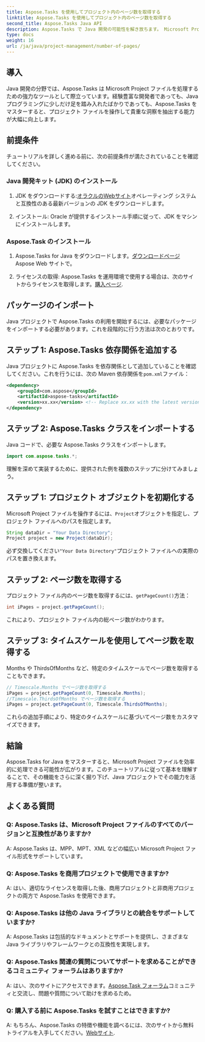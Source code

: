 ```yaml
---
title: Aspose.Tasks を使用してプロジェクト内のページ数を取得する
linktitle: Aspose.Tasks を使用してプロジェクト内のページ数を取得する
second_title: Aspose.Tasks Java API
description: Aspose.Tasks で Java 開発の可能性を解き放ちます。 Microsoft Project ファイルをシームレスに操作し、生産性を向上させる方法を学びます。
type: docs
weight: 16
url: /ja/java/project-management/number-of-pages/
---
```

## 導入
Java 開発の分野では、Aspose.Tasks は Microsoft Project ファイルを処理するための強力なツールとして際立っています。経験豊富な開発者であっても、Java プログラミングに少しだけ足を踏み入れたばかりであっても、Aspose.Tasks をマスターすると、プロジェクト ファイルを操作して貴重な洞察を抽出する能力が大幅に向上します。
## 前提条件
チュートリアルを詳しく進める前に、次の前提条件が満たされていることを確認してください。
### Java 開発キット (JDK) のインストール
1.  JDK をダウンロードする:[オラクルのWebサイト](https://www.oracle.com/java/technologies/javase-jdk11-downloads.html)オペレーティング システムと互換性のある最新バージョンの JDK をダウンロードします。
   
2. インストール: Oracle が提供するインストール手順に従って、JDK をマシンにインストールします。
### Aspose.Task のインストール
1. Aspose.Tasks for Java をダウンロードします。[ダウンロードページ](https://releases.aspose.com/tasks/java/) Aspose Web サイトで。
   
2. ライセンスの取得: Aspose.Tasks を運用環境で使用する場合は、次のサイトからライセンスを取得します。[購入ページ](https://purchase.aspose.com/buy).

## パッケージのインポート
Java プロジェクトで Aspose.Tasks の利用を開始するには、必要なパッケージをインポートする必要があります。これを段階的に行う方法は次のとおりです。
## ステップ 1: Aspose.Tasks 依存関係を追加する
Java プロジェクトに Aspose.Tasks を依存関係として追加していることを確認してください。これを行うには、次の Maven 依存関係を`pom.xml`ファイル：
```xml
<dependency>
    <groupId>com.aspose</groupId>
    <artifactId>aspose-tasks</artifactId>
    <version>xx.xx</version> <!-- Replace xx.xx with the latest version -->
</dependency>
```
## ステップ 2: Aspose.Tasks クラスをインポートする
Java コードで、必要な Aspose.Tasks クラスをインポートします。
```java
import com.aspose.tasks.*;
```

理解を深めて実装するために、提供された例を複数のステップに分けてみましょう。
## ステップ 1: プロジェクト オブジェクトを初期化する
Microsoft Project ファイルを操作するには、`Project`オブジェクトを指定し、プロジェクト ファイルへのパスを指定します。
```java
String dataDir = "Your Data Directory";
Project project = new Project(dataDir);
```
必ず交換してください`"Your Data Directory"`プロジェクト ファイルへの実際のパスを置き換えます。
## ステップ 2: ページ数を取得する
プロジェクト ファイル内のページ数を取得するには、`getPageCount()`方法：
```java
int iPages = project.getPageCount();
```
これにより、プロジェクト ファイル内の総ページ数がわかります。
## ステップ 3: タイムスケールを使用してページ数を取得する
Months や ThirdsOfMonths など、特定のタイムスケールでページ数を取得することもできます。
```java
// Timescale.Months でページ数を取得する
iPages = project.getPageCount(0, Timescale.Months);
//Timescale.ThirdsOfMonths でページ数を取得する
iPages = project.getPageCount(0, Timescale.ThirdsOfMonths);
```
これらの追加手順により、特定のタイムスケールに基づいてページ数をカスタマイズできます。

## 結論
Aspose.Tasks for Java をマスターすると、Microsoft Project ファイルを効率的に処理できる可能性が広がります。このチュートリアルに従って基本を理解することで、その機能をさらに深く掘り下げ、Java プロジェクトでその能力を活用する準備が整います。
## よくある質問
### Q: Aspose.Tasks は、Microsoft Project ファイルのすべてのバージョンと互換性がありますか?
A: Aspose.Tasks は、MPP、MPT、XML などの幅広い Microsoft Project ファイル形式をサポートしています。
### Q: Aspose.Tasks を商用プロジェクトで使用できますか?
A: はい、適切なライセンスを取得した後、商用プロジェクトと非商用プロジェクトの両方で Aspose.Tasks を使用できます。
### Q: Aspose.Tasks は他の Java ライブラリとの統合をサポートしていますか?
A: Aspose.Tasks は包括的なドキュメントとサポートを提供し、さまざまな Java ライブラリやフレームワークとの互換性を実現します。
### Q: Aspose.Tasks 関連の質問についてサポートを求めることができるコミュニティ フォーラムはありますか?
 A: はい、次のサイトにアクセスできます。[Aspose.Task フォーラム](https://forum.aspose.com/c/tasks/15)コミュニティと交流し、問題や質問について助けを求めるため。
### Q: 購入する前に Aspose.Tasks を試すことはできますか?
 A: もちろん、Aspose.Tasks の特徴や機能を調べるには、次のサイトから無料トライアルを入手してください。[Webサイト](https://releases.aspose.com/).
